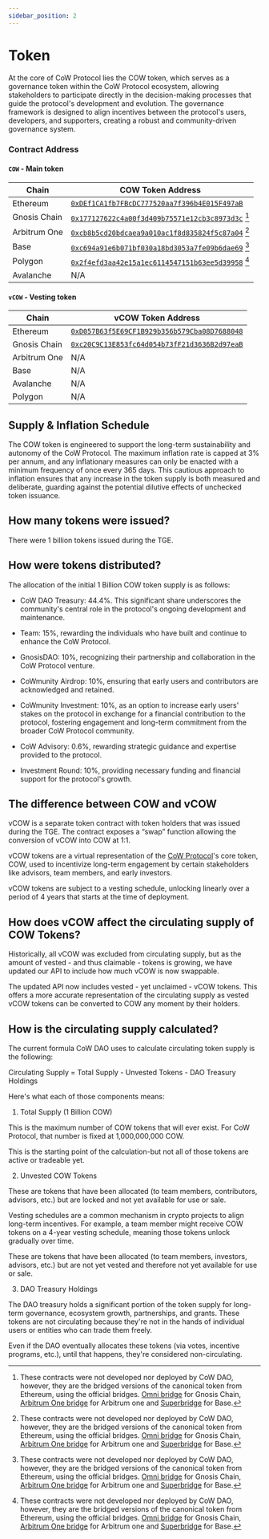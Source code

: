 ```yaml
---
sidebar_position: 2
---
```


# Token

At the core of CoW Protocol lies the COW token, which serves as a governance token within the CoW Protocol ecosystem, allowing stakeholders to participate directly in the decision-making processes that guide the protocol's development and evolution. The governance framework is designed to align incentives between the protocol's users, developers, and supporters, creating a robust and community-driven governance system.

### Contract Address

#### `COW` - Main token

| **Chain**    | **COW Token Address**                                                                                                                   |
| ------------ | --------------------------------------------------------------------------------------------------------------------------------------- |
| Ethereum     | [`0xDEf1CA1fb7FBcDC777520aa7f396b4E015F497aB`](https://etherscan.io/token/0xDEf1CA1fb7FBcDC777520aa7f396b4E015F497aB)                   |
| Gnosis Chain | [`0x177127622c4a00f3d409b75571e12cb3c8973d3c`](https://gnosisscan.io/token/0x177127622c4a00f3d409b75571e12cb3c8973d3c) [^bridgedTokens] |
| Arbitrum One | [`0xcb8b5cd20bdcaea9a010ac1f8d835824f5c87a04`](https://arbiscan.io/token/0xcb8b5cd20bdcaea9a010ac1f8d835824f5c87a04) [^bridgedTokens]   |
| Base         | [`0xc694a91e6b071bf030a18bd3053a7fe09b6dae69`](https://basescan.org/token/0xc694a91e6b071bf030a18bd3053a7fe09b6dae69) [^bridgedTokens]  |
| Polygon      | [`0x2f4efd3aa42e15a1ec6114547151b63ee5d39958`](https://polygonscan.com/token/0x2f4efd3aa42e15a1ec6114547151b63ee5d39958) [^bridgedTokens]  |
| Avalanche    | N/A |

[^bridgedTokens]:
    These contracts were not developed nor deployed by CoW DAO, however, they are the bridged versions of the canonical token from Ethereum, using the official bridges.
    [Omni bridge](https://gnosisscan.io/address/0xf6A78083ca3e2a662D6dd1703c939c8aCE2e268d#code) for Gnosis Chain, [Arbitrum One bridge](https://arbiscan.io/address/0x09e9222e96e7b4ae2a407b98d48e330053351eee#code) for Arbitrum one and [Superbridge](https://basescan.org/tx/0xf76a915b7db279a4e559dbc382462e23cb63615f3d3a87ddf36bd96cedf4ca56) for Base.

#### `vCOW` - Vesting token

| **Chain**    | **vCOW Token Address**                                                                                                 |
| ------------ | ---------------------------------------------------------------------------------------------------------------------- |
| Ethereum     | [`0xD057B63f5E69CF1B929b356b579Cba08D7688048`](https://etherscan.io/token/0xD057B63f5E69CF1B929b356b579Cba08D7688048)  |
| Gnosis Chain | [`0xc20C9C13E853fc64d054b73fF21d3636B2d97eaB`](https://gnosisscan.io/token/0xc20C9C13E853fc64d054b73fF21d3636B2d97eaB) |
| Arbitrum One | N/A                                                                                                                    |
| Base         | N/A                                                                                                                    |
| Avalanche    | N/A                                                                                                                    |
| Polygon      | N/A                                                                                                                    |

## Supply & Inflation Schedule

The COW token is engineered to support the long-term sustainability and autonomy of the CoW Protocol. The maximum inflation rate is capped at 3% per annum, and any inflationary measures can only be enacted with a minimum frequency of once every 365 days. This cautious approach to inflation ensures that any increase in the token supply is both measured and deliberate, guarding against the potential dilutive effects of unchecked token issuance.


## How many tokens were issued?

  

There were 1 billion tokens issued during the TGE.

## How were tokens distributed?

  

The allocation of the initial 1 Billion COW token supply is as follows:

-   CoW DAO Treasury: 44.4%. This significant share underscores the community's central role in the protocol's ongoing development and maintenance.
    
-   Team: 15%, rewarding the individuals who have built and continue to enhance the CoW Protocol.
    
-   GnosisDAO: 10%, recognizing their partnership and collaboration in the CoW Protocol venture.
    
-   CoWmunity Airdrop: 10%, ensuring that early users and contributors are acknowledged and retained.
    
-   CoWmunity Investment: 10%, as an option to increase early users' stakes on the protocol in exchange for a financial contribution to the protocol, fostering engagement and long-term commitment from the broader CoW Protocol community.
    
-   CoW Advisory: 0.6%, rewarding strategic guidance and expertise provided to the protocol.
    
-   Investment Round: 10%, providing necessary funding and financial support for the protocol's growth.
    

## The difference between COW and vCOW

  

vCOW is a separate token contract with token holders that was issued during the TGE. The contract exposes a “swap” function allowing the conversion of vCOW into COW at 1:1.

  

vCOW tokens are a virtual representation of the [CoW Protocol](https://docs.cow.fi/governance/token)'s core token, COW, used to incentivize long-term engagement by certain stakeholders like advisors, team members, and early investors.

  

vCOW tokens are subject to a vesting schedule, unlocking linearly over a period of 4 years that starts at the time of deployment.

## How does vCOW affect the circulating supply of COW Tokens?

  

Historically, all vCOW was excluded from circulating supply, but as the amount of vested - and thus claimable - tokens is growing, we have updated our API to include how much vCOW is now swappable.

  

The updated API now includes vested - yet unclaimed - vCOW tokens. This offers a more accurate representation of the circulating supply as vested vCOW tokens can be converted to COW any moment by their holders.

## How is the circulating supply calculated?

  

The current formula CoW DAO uses to calculate circulating token supply is the following:

  

Circulating Supply = Total Supply - Unvested Tokens - DAO Treasury Holdings

  

Here's what each of those components means:

  

1. Total Supply (1 Billion COW)

This is the maximum number of COW tokens that will ever exist. For CoW Protocol, that number is fixed at 1,000,000,000 COW.

  

This is the starting point of the calculation-but not all of those tokens are active or tradeable yet.

  

2. Unvested COW Tokens

These are tokens that have been allocated (to team members, contributors, advisors, etc.) but are locked and not yet available for use or sale.

  

Vesting schedules are a common mechanism in crypto projects to align long-term incentives. For example, a team member might receive COW tokens on a 4-year vesting schedule, meaning those tokens unlock gradually over time.

  

These are tokens that have been allocated (to team members, investors, advisors, etc.) but are not yet vested and therefore not yet available for use or sale.

  

3. DAO Treasury Holdings

The DAO treasury holds a significant portion of the token supply for long-term governance, ecosystem growth, partnerships, and grants. These tokens are not circulating because they're not in the hands of individual users or entities who can trade them freely.

  

Even if the DAO eventually allocates these tokens (via votes, incentive programs, etc.), until that happens, they're considered non-circulating.
